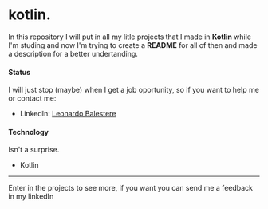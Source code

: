 # kotlin.
In this repository I will put in all my litle projects that I made in **Kotlin** while I'm studing and now I'm trying to create a **README** for all of then and made a description for a better undertanding.
#### Status
I will just stop (maybe) when I get a job oportunity, so if you want to help me or contact me:
* LinkedIn: [Leonardo Balestere](https://www.linkedin.com/in/leonardo-balestere-175a991b5/)
#### Technology
Isn't a surprise.
* Kotlin

---
Enter in the projects to see more, if you want you can send me a feedback in my linkedIn
